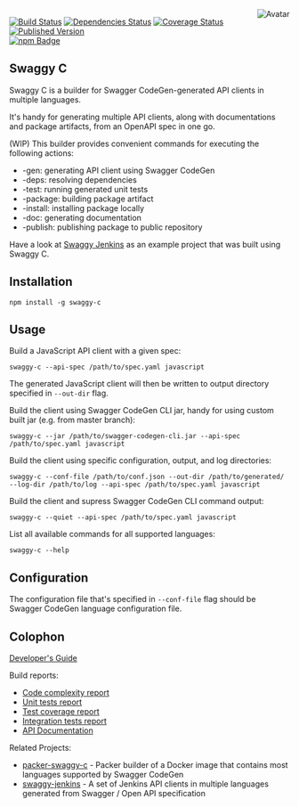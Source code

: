 <img align="right" src="https://raw.github.com/cliffano/swaggy-c/master/avatar.jpg" alt="Avatar"/>

[![Build Status](https://img.shields.io/travis/cliffano/swaggy-c.svg)](http://travis-ci.org/cliffano/swaggy-c)
[![Dependencies Status](https://img.shields.io/david/cliffano/swaggy-c.svg)](http://david-dm.org/cliffano/swaggy-c)
[![Coverage Status](https://img.shields.io/coveralls/cliffano/swaggy-c.svg)](https://coveralls.io/r/cliffano/swaggy-c?branch=master)
[![Published Version](https://img.shields.io/npm/v/swaggy-c.svg)](http://www.npmjs.com/package/swaggy-c)
<br/>
[![npm Badge](https://nodei.co/npm/swaggy-c.png)](http://npmjs.org/package/swaggy-c)

Swaggy C
--------

Swaggy C is a builder for Swagger CodeGen-generated API clients in multiple languages.

It's handy for generating multiple API clients, along with documentations and package artifacts, from an OpenAPI spec in one go.

(WIP) This builder provides convenient commands for executing the following actions:

- <lang>-gen: generating API client using Swagger CodeGen
- <lang>-deps: resolving dependencies
- <lang>-test: running generated unit tests
- <lang>-package: building package artifact
- <lang>-install: installing package locally
- <lang>-doc: generating documentation
- <lang>-publish: publishing package to public repository

Have a look at [Swaggy Jenkins](http://github.com/cliffano/swaggy-jenkins) as an example project that was built using Swaggy C.

Installation
------------

    npm install -g swaggy-c

Usage
-----

Build a JavaScript API client with a given spec:

    swaggy-c --api-spec /path/to/spec.yaml javascript

The generated JavaScript client will then be written to output directory specified in `--out-dir` flag.

Build the client using Swagger CodeGen CLI jar, handy for using custom built jar (e.g. from master branch):

    swaggy-c --jar /path/to/swagger-codegen-cli.jar --api-spec /path/to/spec.yaml javascript

Build the client using specific configuration, output, and log directories:

    swaggy-c --conf-file /path/to/conf.json --out-dir /path/to/generated/ --log-dir /path/to/log --api-spec /path/to/spec.yaml javascript

Build the client and supress Swagger CodeGen CLI command output:

    swaggy-c --quiet --api-spec /path/to/spec.yaml javascript

List all available commands for all supported languages:

    swaggy-c --help

Configuration
-------------

The configuration file that's specified in `--conf-file` flag should be Swagger CodeGen language configuration file.

Colophon
--------

[Developer's Guide](http://cliffano.github.io/developers_guide.html#nodejs)

Build reports:

* [Code complexity report](http://cliffano.github.io/swaggy-c/complexity/plato/index.html)
* [Unit tests report](http://cliffano.github.io/swaggy-c/test/buster.out)
* [Test coverage report](http://cliffano.github.io/swaggy-c/coverage/buster-istanbul/lcov-report/lib/index.html)
* [Integration tests report](http://cliffano.github.io/swaggy-c/test-integration/cmdt.out)
* [API Documentation](http://cliffano.github.io/swaggy-c/doc/dox-foundation/index.html)

Related Projects:

* [packer-swaggy-c](http://github.com/cliffano/packer-swaggy-c) - Packer builder of a Docker image that contains most languages supported by Swagger CodeGen
* [swaggy-jenkins](http://github.com/cliffano/swaggy-jenkins) - A set of Jenkins API clients in multiple languages generated from Swagger / Open API specification
